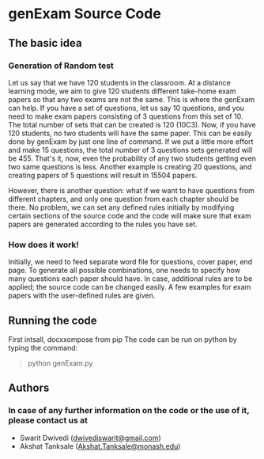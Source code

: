 # genExam Source Code
## The basic idea
### Generation of Random test

Let us say that we have 120 students in the classroom. At a distance learning mode, we aim to give 120 students different take-home exam papers so that any two exams are not the same. This is where the genExam can help. If you have a set of questions, let us say 10 questions, and you need to make exam papers consisting of 3 questions from this set of 10. The total number of sets that can be created is 120 (10C3). Now, if you have 120 students, no two students will have the same paper. This can be easily done by genExam by just one line of command. If we put a little more effort and make 15 questions, the total number of 3 questions sets generated will be 455. That's it, now, even the probability of any two students getting even two same questions is less. Another example is creating 20 questions, and creating papers of 5 questions will result in 15504 papers.

However, there is another question: what if we want to have questions from different chapters, and only one question from each chapter should be there. No problem, we can set any defined rules initially by modifying certain sections of the source code and the code will make sure that exam papers are generated according to the rules you have set.


### How does it work!

Initially, we need to feed separate word file for questions, cover paper, end page. To generate all possible combinations, one needs to specify how many questions each paper should have. In case, additional rules are to be applied; the source code can be changed easily. A few examples for exam papers with the user-defined rules are given.

## Running the code

First intsall, docxxompose from pip
The code can be run on python by typing the command:
> python genExam.py

## Authors

### In case of any further information on the code or the use of it, please contact us at
- Swarit Dwivedi (dwivediswarit@gmail.com)
- Akshat Tanksale (Akshat.Tanksale@monash.edu)
